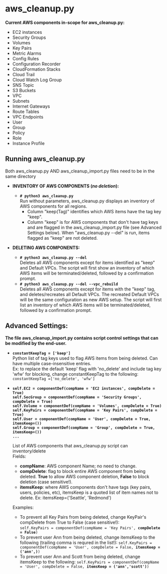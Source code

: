 # aws_cleanup.py
**Current AWS components in-scope for aws_cleanup.py:**
- EC2 instances 
- Security Groups 
- Volumes 
- Key Pairs 
- Metric Alarms
- Config Rules 
- Configuration Recorder 
- CloudFormation Stacks
- Cloud Trail 
- Cloud Watch Log Group 
- SNS Topic
- S3 Buckets 
- VPC 
- Subnets 
- Internet Gateways 
- Route Tables 
- VPC Endpoints 
- User 
- Group 
- Policy 
- Role
- Instance Profile

## Running aws_cleanup.py
Both aws_cleanup.py AND aws_cleanup_import.py files need to be in the same directory
- **INVENTORY OF AWS COMPONENTS (_no deletion_):**
  - **``# python3 aws_cleanup.py``**  
    Run without parameters, aws_cleanup.py displays an inventory of AWS components for all regions. 
    - Column "keep(Tag)" identifies which AWS items have the tag key "keep". 
    - Column "keep" is for AWS components that don't have tag keys and are flagged in the aws_cleanup_import.py file (see Advanced Settings below). When "aws_cleanup.py --del" is run, items flagged as "keep" are not deleted.

  
- **DELETING AWS COMPONENTS:**
  - **``# python3 aws_cleanup.py --del``**  
    Deletes all AWS components except for items identified as "keep" and Default VPCs. The script will first show an inventory of which AWS items will be terminated/deleted, followed by a confirmation prompt.
  - **``# python3 aws_cleanup.py --del --vpc_rebuild``**   
    Deletes all AWS components except for items with the "keep" tag, and deletes/recreates all Default VPCs. The recreated Default VPCs will be the same configuration as new AWS setup. The script will first list an inventory of which AWS items will be terminated/deleted, followed by a confirmation prompt.
  


## Advanced Settings:
**The file aws_cleanup_import.py contains script control settings that can be modified by the end-user.**
- **``constantKeepTag = ['keep']``**  
  Python list of tag keys used to flag AWS items from being deleted.  Can have multiple case-insensitive entries.  
  Ex: to replace the default 'keep' flag with 'no_delete' and include tag key 'wfw' for blocking, change constantKeepTag to the following:  
    ``constantKeepTag =['no_delete', 'wfw']``
    
- **``self.EC2 = componentDef(compName = 'EC2 instances', compDelete = True)``**  
  **``self.SecGroup = componentDef(compName = 'Security Groups', compDelete = True)``**  
  **``self.Volume = componentDef(compName = 'Volumes', compDelete = True)``**  
  **``self.KeyPairs = componentDef(compName = 'Key Pairs', compDelete = True)``**  
  **``self.User = componentDef(compName = 'User', compDelete = True, itemsKeep=())``**  
  **``self.Group = componentDef(compName = 'Group', compDelete = True, itemsKeep=())``**  
  **``...``**
  
  List of AWS components that aws_cleanup.py script can inventory/delete  
  Fields:  
  - **compName**: AWS component Name; no need to change.
  - **compDelete**: flag to block entire AWS component from being deleted. **True** to allow AWS component deletion, **False** to block deletion (case sensitive!).
  - **itemsKeep**: where AWS components don't have tags (key pairs, users, policies, etc), itemsKeep is a quoted list of item names not to delete. Ex: itemsKeep=('Seattle', 'Redmond')
  
  Examples: 
  - To prevent all Key Pairs from being deleted, change KeyPair's compDelete from True to False (case sensitive!):  
    ``self.KeyPairs = componentDef(compName = 'Key Pairs', ``**``compDelete = False``**``)``
  - To prevent user Ann from being deleted, change itemsKeep to the following (trailing comma is requred in the list!):
    ``self.KeyPairs = componentDef(compName = 'User', compDelete = False, ``**``itemsKeep = ('ann',)``**``)``
  - To prevent user Ann and Scott from being deleted, change itemsKeep to the following:
    ``self.KeyPairs = componentDef(compName = 'User', compDelete = False, ``**``itemsKeep = ('ann','scott')``**``)``

